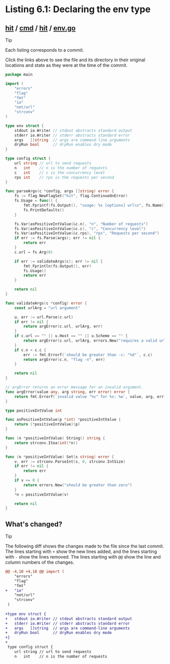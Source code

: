 # Listing 6.1: Declaring the env type

## [hit](https://github.com/inancgumus/gobyexample/blob/46cc3d2ac46076e0160d3258c52460d4128bfa00/hit) / [cmd](https://github.com/inancgumus/gobyexample/blob/46cc3d2ac46076e0160d3258c52460d4128bfa00/hit/cmd) / [hit](https://github.com/inancgumus/gobyexample/blob/46cc3d2ac46076e0160d3258c52460d4128bfa00/hit/cmd/hit) / [env.go](https://github.com/inancgumus/gobyexample/blob/46cc3d2ac46076e0160d3258c52460d4128bfa00/hit/cmd/hit/env.go)

> [!TIP]
> Each listing corresponds to a commit.
>
> Click the links above to see the file and its directory in their original locations and state as they were at the time of the commit.

```go
package main

import (
	"errors"
	"flag"
	"fmt"
	"io"
	"net/url"
	"strconv"
)

type env struct {
	stdout io.Writer // stdout abstracts standard output
	stderr io.Writer // stderr abstracts standard error
	args   []string  // args are command-line arguments
	dryRun bool      // dryRun enables dry mode
}

type config struct {
	url string // url to send requests
	n   int    // n is the number of requests
	c   int    // c is the concurrency level
	rps int    // rps is the requests per second
}

func parseArgs(c *config, args []string) error {
	fs := flag.NewFlagSet("hit", flag.ContinueOnError)
	fs.Usage = func() {
		fmt.Fprintf(fs.Output(), "usage: %s [options] url\n", fs.Name())
		fs.PrintDefaults()
	}

	fs.Var(asPositiveIntValue(&c.n), "n", "Number of requests")
	fs.Var(asPositiveIntValue(&c.c), "c", "Concurrency level")
	fs.Var(asPositiveIntValue(&c.rps), "rps", "Requests per second")
	if err := fs.Parse(args); err != nil {
		return err
	}
	c.url = fs.Arg(0)

	if err := validateArgs(c); err != nil {
		fmt.Fprintln(fs.Output(), err)
		fs.Usage()
		return err
	}

	return nil
}

func validateArgs(c *config) error {
	const urlArg = "url argument"

	u, err := url.Parse(c.url)
	if err != nil {
		return argError(c.url, urlArg, err)
	}
	if c.url == "" || u.Host == "" || u.Scheme == "" {
		return argError(c.url, urlArg, errors.New("requires a valid url"))
	}
	if c.n < c.c {
		err := fmt.Errorf(`should be greater than -c: "%d"`, c.c)
		return argError(c.n, "flag -n", err)
	}

	return nil
}

// argError returns an error message for an invalid argument.
func argError(value any, arg string, err error) error {
	return fmt.Errorf(`invalid value "%v" for %s: %w`, value, arg, err)
}

type positiveIntValue int

func asPositiveIntValue(p *int) *positiveIntValue {
	return (*positiveIntValue)(p)
}

func (n *positiveIntValue) String() string {
	return strconv.Itoa(int(*n))
}

func (n *positiveIntValue) Set(s string) error {
	v, err := strconv.ParseInt(s, 0, strconv.IntSize)
	if err != nil {
		return err
	}
	if v <= 0 {
		return errors.New("should be greater than zero")
	}
	*n = positiveIntValue(v)

	return nil
}
```

## What's changed?

> [!TIP]
> The following diff shows the changes made to the file since the last commit.
> The lines starting with `+` show the new lines added, and the lines starting with `-` show the lines removed.
> The lines starting with `@@` show the line and column numbers of the changes.

```diff
@@ -4,10 +4,18 @@ import (
 	"errors"
 	"flag"
 	"fmt"
+	"io"
 	"net/url"
 	"strconv"
 )
 
+type env struct {
+	stdout io.Writer // stdout abstracts standard output
+	stderr io.Writer // stderr abstracts standard error
+	args   []string  // args are command-line arguments
+	dryRun bool      // dryRun enables dry mode
+}
+
 type config struct {
 	url string // url to send requests
 	n   int    // n is the number of requests
```

